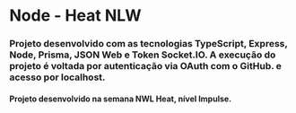 # Node - Heat NLW

### Projeto desenvolvido com as tecnologias TypeScript, Express, Node, Prisma, JSON Web e Token Socket.IO. A execução do projeto é voltada por autenticação via OAuth com o GitHub. e acesso por localhost.

#### Projeto desenvolvido na semana NWL Heat, nível Impulse.
